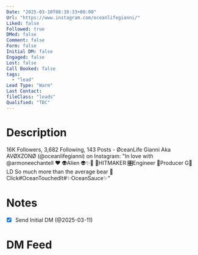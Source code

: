 ```yaml
---
Date: "2025-03-10T08:38:33+00:00"
Url: "https://www.instagram.com/oceanlifegianni/"
Liked: false
Followed: true
DMed: false
Comment: false
Form: false
Initial DM: false
Engaged: false
Lost: false
Call Booked: false
tags:
  - "lead"
Lead Type: "Warm"
Last Contact:
fileClass: "leads"
Qualified: "TBC"
---
```

# Description
16K Followers, 3,682 Following, 143 Posts - ØceanLife Gianni Aka AVØXZONØ (@oceanlifegianni) on Instagram: "In love with @armoneechantell ❤️
👽Alien 👽✨👾
📀HITMAKER
🎛Engineer
🔌Producer
G📀LD
So much more than the average bear 🐻 Click#OceanTouchedIt#✨OceanSauce✨"
# Notes
- [x] Send Initial DM (@2025-03-11)
# DM Feed